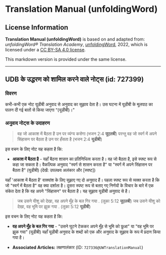 # Translation Manual (unfoldingWord)

## License Information

**Translation Manual (unfoldingWord)** is based on and adapted from: _unfoldingWord® Translation Academy_, [unfoldingWord](https://unfoldingword.org/utw), 2022, which is licensed under a [CC BY-SA 4.0 license](https://creativecommons.org/licenses/by-sa/4.0/legalcode.en).

This markdown version is provided under the same license.



--------------------------------

## UDB के उद्धरण को शामिल करने वाले नोट्स (id: 727399)

### विवरण

कभी\-कभी एक नोट यूडीबी अनुवाद से अनुवाद का सुझाव देता है। उस घटना में यूडीबी के मूलपाठ का पालन दी गई बातों से किया जाएगा “(यूडीबी)।"

### अनुवाद नोट्स के उदाहरण

> वह जो आकाश में बैठता है उन पर व्यंग्य कसेगा (भजन 2:4 **यूएलबी**) परन्तु वह जो स्वर्ग में अपने सिंहासन पर बैठता है उन पर हँसता है (भजन 2:4 **यूडीबी**)

इस वचन के लिए नोट यह कहता है कि:

* **आकाश में बैठता है** \- यहाँ बैठना शासन का प्रतिनिधित्व करता है। वह जो बैठता है, इसे स्पष्ट रूप से कहा जा सकता है। वैकल्पिक अनुवाद "स्वर्ग से शासन करता है" या "स्वर्ग में अपने सिंहासन पर बैठता है" (यूडीबी) (देखें: उपलक्ष्य अलंकार और \[स्पष्ट])

यहाँ 'आकाश में बैठता है' वाक्यांश के लिए सुझाए गए दो अनुवाद हैं। पहला स्पष्ट रूप से व्यक्त करता है कि जो "स्वर्ग में बैठता है" वह क्या दर्शाता है। दूसरा स्पष्ट रूप से बताए गए निर्णयों के विचार के बारे में एक संकेत देता है कि वह अपने "सिंहासन" पर बैठता है। यह सुझाव यूडीबी अनुवाद से है।

> जब उसने यीशु को देखा, वह अपने मुँह के बल गिर गया . (लूका 5:12 **यूएलबी**) जब उसने यीशु को देखा, वह भूमि पर झुक गया . (लूका 5:12 **यूडीबी**)

इस वचन के लिए नोट यह कहता है कि:

* **वह अपने मुँह के बल गिर गया** \- "उसने घुटने टेककर अपने मुँह से भूमि को छुआ" या "वह भूमि पर झुक गया" (यूडीबी) यहाँ यूडीबी अनुवाद के शब्दों को एक और अनुवाद के सुझाव के रूप में प्रदान किया गया है।

* **Associated Articles:** लक्षणालंकार (ID: `727336@UWTranslationManual`)

